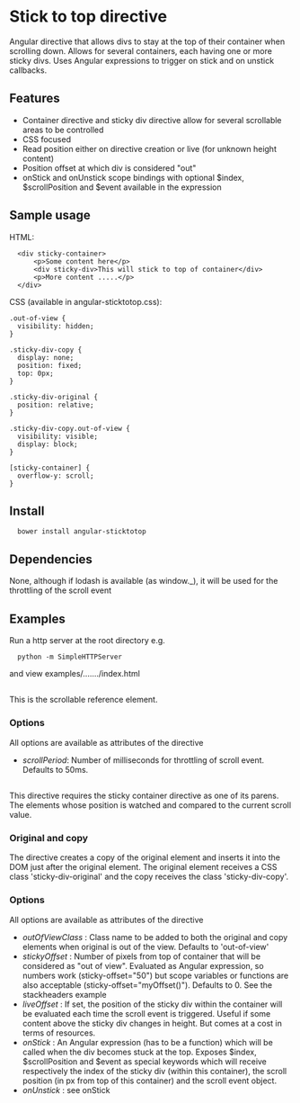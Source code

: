 # Stick to top directive
Angular directive that allows divs to stay at the top of their container when scrolling down.
Allows for several containers, each having one or more sticky divs.
Uses Angular expressions to trigger on stick and on unstick callbacks.

## Features

- Container directive and sticky div directive allow for several scrollable areas to be controlled
- CSS focused
- Read position either on directive creation or live (for unknown height content)
- Position offset at which div is considered "out"
- onStick and onUnstick scope bindings with optional $index, $scrollPosition and $event available in the expression

## Sample usage

HTML:

```
  <div sticky-container>
      <p>Some content here</p>
      <div sticky-div>This will stick to top of container</div>
      <p>More content .....</p>
  </div>

```

CSS (available in angular-sticktotop.css):

```
.out-of-view {
  visibility: hidden;
}

.sticky-div-copy {
  display: none;
  position: fixed;
  top: 0px;
}

.sticky-div-original {
  position: relative;
}

.sticky-div-copy.out-of-view {
  visibility: visible;
  display: block;
}

[sticky-container] {
  overflow-y: scroll;
}
```

## Install

```
  bower install angular-sticktotop
```

## Dependencies
None, although if lodash is available (as window._), it will be used for the throttling of the scroll event

## Examples

Run a http server at the root directory e.g.

```
  python -m SimpleHTTPServer
```
and view examples/......./index.html

## <sticky-container>
This is the scrollable reference element.
### Options
All options are available as attributes of the directive

- *scrollPeriod*: Number of milliseconds for throttling of scroll event. Defaults to 50ms.

## <sticky-div>
This directive requires the sticky container directive as one of its parens. The elements whose position is watched and compared to the current scroll value.
### Original and copy
The directive creates a copy of the original element and inserts it into the DOM just after the original element. The original element receives a CSS class 'sticky-div-original' and the copy receives the class 'sticky-div-copy'.
### Options
All options are available as attributes of the directive

- *outOfViewClass* <string>: Class name to be added to both the original and copy elements when original is out of the view. Defaults to 'out-of-view'
- *stickyOffset* <angular expression>: Number of pixels from top of container that will be considered as "out of view". Evaluated as Angular expression, so numbers work (sticky-offset="50") but scope variables or functions are also acceptable (sticky-offset="myOffset()"). Defaults to 0. See the stackheaders example
- *liveOffset* : If set, the position of the sticky div within the container will be evaluated each time the scroll event is triggered. Useful if some content above the sticky div changes in height. But comes at a cost in terms of resources.
- *onStick* <angular expression>: An Angular expression (has to be a function) which will be called when the div becomes stuck at the top. Exposes $index, $scrollPosition and $event as special keywords which will receive respectively the index of the sticky div (within this container), the scroll position (in px from top of this container) and the scroll event object.
- *onUnstick* <angular expression>: see onStick 

